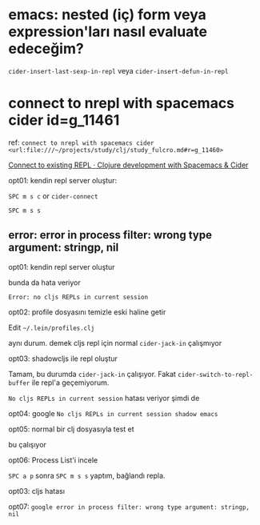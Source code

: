 # emacs: nested (iç) form veya expression'ları nasıl evaluate edeceğim?

`cider-insert-last-sexp-in-repl` veya `cider-insert-defun-in-repl`

# connect to nrepl with spacemacs cider id=g_11461

ref: `connect to nrepl with spacemacs cider <url:file:///~/projects/study/clj/study_fulcro.md#r=g_11460>`

[Connect to existing REPL · Clojure development with Spacemacs & Cider](https://practicalli.github.io/spacemacs/external-repl/connect-to-running-repl.html)

opt01: kendin repl server oluştur:

`SPC m s c` or `cider-connect`

`SPC m s s`

## error: error in process filter: wrong type argument: stringp, nil

opt01: kendin repl server oluştur

bunda da hata veriyor

`Error: no cljs REPLs in current session`

opt02: profile dosyasını temizle eski haline getir

Edit `~/.lein/profiles.clj`

aynı durum. demek cljs repl için normal `cider-jack-in` çalışmıyor

opt03: shadowcljs ile repl oluştur

Tamam, bu durumda `cider-jack-in` çalışıyor. Fakat `cider-switch-to-repl-buffer` ile repl'a geçemiyorum. 

`No cljs REPLs in current session` hatası veriyor şimdi de

opt04: google `No cljs REPLs in current session shadow emacs`

opt05: normal bir clj dosyasıyla test et

bu çalışıyor

opt06: Process List'i incele

`SPC a p` sonra `SPC m s s` yaptım, bağlandı repla.

opt03: cljs hatası

opt07: `google error in process filter: wrong type argument: stringp, nil`


